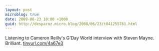 ```yaml
---
layout: post
microblog: true
date: 2008-06-23 10:00 +1000
guid: http://desparoz.micro.blog/2008/06/23/t841255761.html
---
```

Listening to Cameron Reilly's G'Day World interview with Steven Mayne.  Brilliant.  [tinyurl.com/4a67e3](http://tinyurl.com/4a67e3)
